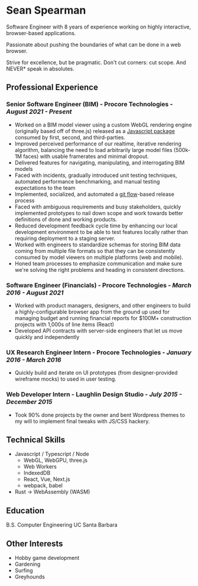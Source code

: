# Sean Spearman

Software Engineer with 8 years of experience working on highly interactive, browser-based applications.

Passionate about pushing the boundaries of what can be done in a web browser.

Strive for excellence, but be pragmatic. Don't cut corners: cut scope. And NEVER\* speak in absolutes.

## Professional Experience

### Senior Software Engineer (BIM) - Procore Technologies - _August 2021 - Present_

- Worked on a BIM model viewer using a custom WebGL rendering engine (originally based off of three.js) released as a [Javascript package](https://www.npmjs.com/package/@procore/bim-webviewer-sdk) consumed by first, second, and third-parties.
- Improved perceived performance of our realtime, iterative rendering algorithm, balancing the need to load arbitrarily large model files (500k-1M faces) with usable framerates and minimal dropout.
- Delivered features for navigating, manipulating, and interrogating BIM models
- Faced with incidents, gradually introduced unit testing techniques, automated performance benchmarking, and manual testing expectations to the team
- Implemented, socialized, and automated a [git flow](https://nvie.com/posts/a-successful-git-branching-model/)-based release process
- Faced with ambiguous requirements and busy stakeholders, quickly implemented prototypes to nail down scope and work towards better definitions of done and working products.
- Reduced development feedback cycle time by enhancing our local development environment to be able to test features locally rather than requiring deployment to a staging server.
- Worked with engineers to standardize schemas for storing BIM data coming from multiple file formats so that they can be consistently consumed by model viewers on multiple platforms (web and mobile).
- Honed team processes to emphasize communication and make sure we're solving the right problems and heading in consistent directions.

### Software Engineer (Financials) - Procore Technologies - _March 2016 - August 2021_

- Worked with product managers, designers, and other engineers to build a highly-configurable browser app from the ground up used for managing budget and running financial reports for $100M+ construction projects with 1,000s of line items (React)
- Developed API contracts with server-side engineers that let us move quickly and independently

### UX Research Engineer Intern - Procore Technologies - _January 2016 - March 2016_

- Quickly build and iterate on UI prototypes (from designer-provided wireframe mocks) to used in user testing.

### Web Developer Intern - Laughlin Design Studio - _July 2015 - December 2015_

- Took 90% done projects by the owner and bent Wordpress themes to my will to implement final tweaks with JS/CSS hackery.

## Technical Skills

- Javascript / Typescript / Node
  - WebGL, WebGPU, three.js
  - Web Workers
  - IndexedDB
  - React, Vue, Next.js
  - webpack, babel
- Rust -> WebAssembly (WASM)

## Education

B.S. Computer Engineering UC Santa Barbara

## Other Interests

- Hobby game development
- Gardening
- Surfing
- Greyhounds
